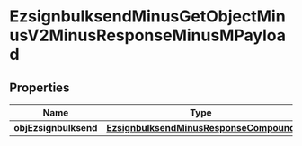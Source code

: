 
# EzsignbulksendMinusGetObjectMinusV2MinusResponseMinusMPayload

## Properties
Name | Type | Description | Notes
------------ | ------------- | ------------- | -------------
**objEzsignbulksend** | [**EzsignbulksendMinusResponseCompound**](EzsignbulksendMinusResponseCompound.md) |  | 



